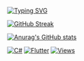 [![Typing SVG](https://readme-typing-svg.herokuapp.com/?lines=Hi+there;My+name+is+Hamid+Musayev;I+am+software+engineer+from+Azerbaijan&multiline=true&font=monospace&height=160&size=20&duration=2500)](https://git.io/typing-svg)

<!--[![Ashutosh's github activity graph](https://activity-graph.herokuapp.com/graph?username=Hamidvs24&theme=react-dark)](https://github.com/ashutosh00710/github-readme-activity-graph)-->

[![GitHub Streak](https://streak-stats.demolab.com?user=HamidMusayev&theme=github-dark-blue&hide_border=true&border_radius=12)](https://git.io/streak-stats)

[![Anurag's GitHub stats](https://github-readme-stats.vercel.app/api?username=HamidMusayev&show_icons=true&theme=github_dark )](https://github.com/anuraghazra/github-readme-stats)

<p>
    <a href="#"><img alt="C#" src="https://custom-icon-badges.herokuapp.com/badge/C%23-68217A.svg?logo=cs2&logoColor=white"></a>
    <a href="#"><img alt="Flutter" src="https://img.shields.io/badge/Flutter-02569B.svg?logo=flutter&logoColor=white"></a>
    <a href="#"><img alt="Views" src="https://komarev.com/ghpvc/?username=Hamidvs24&color=36BCF7"></a>
</p>
